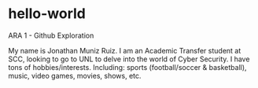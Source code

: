 # hello-world
ARA 1 - Github Exploration

My name is Jonathan Muniz Ruiz. I am an Academic Transfer student at SCC, 
looking to go to UNL to delve into the world of Cyber Security. 
I have tons of hobbies/interests. Including: sports (football/soccer & basketball), 
music, video games, movies, shows, etc. 
